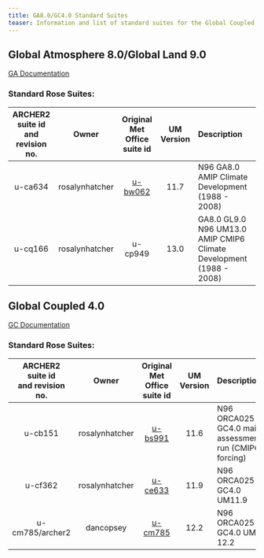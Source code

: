 ```yaml
---
title: GA8.0/GC4.0 Standard Suites
teaser: Information and list of standard suites for the Global Coupled model configuration GC4.0(GC4) and its components (Global Atmosphere 8 (GA8), Global Land 9 (GL9), Global Ocean 6 (GO6) and Global Sea Ice 8.1 (GSI8.1)).
---
```


## Global Atmosphere 8.0/Global Land 9.0

[GA Documentation](https://code.metoffice.gov.uk/trac/gmed/wiki/GADocumentation/GA8.0)

### Standard Rose Suites:

| ARCHER2 suite id <br> and revision no. | Owner | Original Met Office <br> suite id | UM Version | Description |
| :------: | :------: | :------: | :------: | :------ | 
| u-ca634 | rosalynhatcher | [u-bw062](https://code.metoffice.gov.uk/trac/gmed/wiki/GADocumentation/GAJobs/u-bw062) | 11.7 | N96 GA8.0 AMIP Climate Development (1988 - 2008) |
| u-cq166 | rosalynhatcher | u-cp949 | 13.0 | GA8.0 GL9.0 N96 UM13.0 AMIP CMIP6 Climate Development (1988 - 2008) |


## Global Coupled 4.0

[GC Documentation](https://code.metoffice.gov.uk/trac/gmed/wiki/GCDev/GCDocumentation)

### Standard Rose Suites:

| ARCHER2 suite id <br> and revision no. | Owner | Original Met Office <br> suite id | UM Version | Description |
| :------: | :------: | :------: | :------: | :------ |
| u-cb151 | rosalynhatcher | [u-bs991](https://code.metoffice.gov.uk/trac/GA/wiki/GAJobs/u-bs991) | 11.6 | N96 ORCA025 GC4.0 main assessment run (CMIP6 forcing) |
| u-cf362 | rosalynhatcher | [u-ce633](https://code.metoffice.gov.uk/trac/GA/wiki/GAJobs/u-ce633) | 11.9 | N96 ORCA025 GC4.0 UM11.9 |
| u-cm785/archer2 | dancopsey | [u-cm785](https://code.metoffice.gov.uk/trac/GA/wiki/GAJobs/u-cm785) | 12.2 | N96 ORCA025 GC4.0 UM 12.2 |
